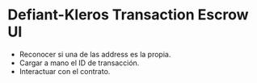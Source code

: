 # Defiant-Kleros Transaction Escrow UI

- Reconocer si una de las address es la propia.
- Cargar a mano el ID de transacción.
- Interactuar con el contrato.

